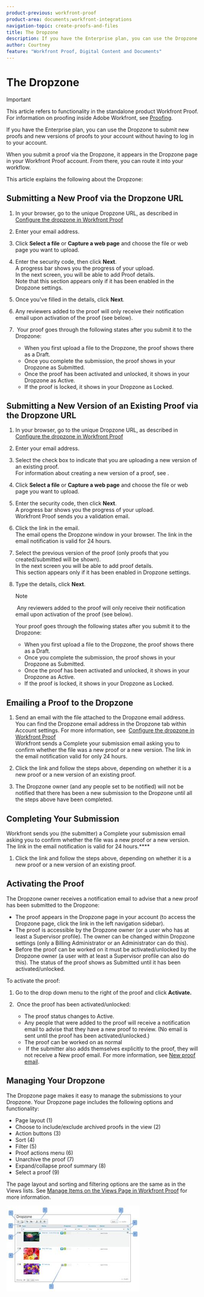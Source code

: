```yaml
---
product-previous: workfront-proof
product-area: documents;workfront-integrations
navigation-topic: create-proofs-and-files
title: The Dropzone
description: If you have the Enterprise plan, you can use the Dropzone to submit new proofs and new versions of proofs to your account without having to log in to your account.
author: Courtney
feature: "Workfront Proof, Digital Content and Documents"
---
```


# The Dropzone

>[!IMPORTANT]
>
>This article refers to functionality in the standalone product Workfront Proof. For information on proofing inside Adobe Workfront, see [Proofing](../../../review-and-approve-work/proofing/proofing.md).

If you have the Enterprise plan, you can use the Dropzone to submit new proofs and new versions of proofs to your account without having to log in to your account.

When you submit a proof via the Dropzone, it appears in the Dropzone page in your Workfront Proof account. From there, you can route it into your workflow.&nbsp;

This article explains the following about the Dropzone:

## Submitting a New Proof via the Dropzone URL

1. In your browser, go to the unique Dropzone URL, as described in [Configure the dropzone in Workfront Proof](../../../workfront-proof/wp-acct-admin/account-settings/configure-dropzone-in-wp.md)&nbsp;
1. Enter your email address.
1. Click **Select a file** or **Capture a web page** and choose the file or web page you want to upload.

1. Enter the security code, then click **Next**.  
   A progress bar shows you the progress of your upload.  
   In the next screen, you will be able to add Proof details.  
   Note that this section appears&nbsp;only if it has been enabled in the Dropzone settings.

1. Once you've filled in the details, click **Next**.
1. Any reviewers added to the proof will only receive their notification email upon activation of the proof (see below).
1. &nbsp;Your proof goes through the following states after you submit it to the Dropzone:

   * When you first upload a file to the Dropzone, the proof shows there as a Draft.&nbsp;
   * Once you complete the submission, the proof shows in your Dropzone as Submitted.
   * Once the proof has been activated and unlocked, it shows in your Dropzone as Active.
   * If the proof is locked, it shows in your Dropzone as Locked.

## Submitting a New Version of an Existing Proof via the Dropzone URL

1. In your browser, go to the unique Dropzone URL, as described in [Configure the dropzone in Workfront Proof](../../../workfront-proof/wp-acct-admin/account-settings/configure-dropzone-in-wp.md)&nbsp;
1. Enter your email address.
1. Select the check box to indicate that you are uploading a new version of an existing proof.  
   For information about creating a new version of a proof, see .
1. Click **Select a file** or **Capture a web page** and choose the file or web page you want to upload.

1. Enter the security code, then click **Next**.  
   A progress bar shows you the progress of your upload.  
   Workfront Proof sends you a validation email.

1. Click the link in the email.  
   The email opens the Dropzone window in your browser. The link in the email notification is valid for 24 hours.
1. Select the previous version of the proof (only proofs that you created/submitted will be shown).  
   In the next screen you will be able to add proof details.   
   This section appears only if it has been enabled in Dropzone settings.

1. Type the details, click **Next**.

   >[!NOTE]
   >
   >&nbsp;Any reviewers added to the proof will only receive their notification email upon activation of the proof (see below).

   Your proof goes through the following states after you submit it to the Dropzone:

   * When you first upload a file to the Dropzone, the proof shows there as a Draft.&nbsp;
   * Once you complete the submission, the proof shows in your Dropzone as Submitted.
   * Once the proof has been activated and unlocked, it shows in your Dropzone as Active.
   * If the proof is locked, it shows in your Dropzone as Locked.

## Emailing a Proof to the Dropzone

1. Send an email with the file attached to the Dropzone email address.  
   You can find the Dropzone email address in the Dropzone tab within Account settings. For more information, see&nbsp; [Configure the dropzone in Workfront Proof](../../../workfront-proof/wp-acct-admin/account-settings/configure-dropzone-in-wp.md)  
   Workfront sends a Complete your submission email asking you to confirm whether the file was a new proof or a new version. The link in the email notification valid for only 24 hours.

1. Click the link and follow the steps above, depending on whether it is a new proof or a new version of an existing proof.  
1. The Dropzone owner (and any people set to be notified) will not be notified that there has been a new submission to the Dropzone until all the steps above have been completed.

## Completing Your Submission

Workfront sends you (the submitter) a Complete your submission email asking you to confirm whether the file was a new proof or a new version. The link in the email notification is valid for 24 hours.****

1. Click the link and follow the steps above, depending on whether it is a new proof or a new version of an existing proof.

## Activating the Proof

The Dropzone owner receives a notification email to advise that a new proof has been submitted to the Dropzone:

* The proof appears in the Dropzone page in your account (to access the Dropzone page, click the link in the left navigation sidebar).
* The proof is accessible by the Dropzone owner (or a user who has at least a Supervisor profile). The owner can be changed within Dropzone settings&nbsp;(only a Billing Administrator or an Administrator can do this).
* Before the proof can be worked on it must be activated/unlocked by the Dropzone owner (a user with at least a Supervisor profile can also do this). The status of the proof shows as Submitted until it has been activated/unlocked.

To activate the proof:

1. Go to the drop down menu to the right of the proof and click **Activate.** 
1. &nbsp;Once the proof has been activated/unlocked:

   * The proof status changes to Active.
   * Any people that were added to the proof will receive a notification email to advise that they have a new proof to review. (No email is sent until the proof has been activated/unlocked.)
   * The proof can be worked on as normal  
   * &nbsp;If the submitter also adds themselves explicitly to the proof, they will not receive a New proof email. For more information, see [New proof email](../../../workfront-proof/wp-emailsntfctns/proof-notifications-and-reminders/new-proof-email.md).

## Managing Your Dropzone

The Dropzone page makes it easy to manage the submissions to your Dropzone. Your Dropzone page includes the following options and functionality:

* Page layout (1)
* Choose to include/exclude archived proofs in the view (2)
* Action buttons (3)
* Sort (4)
* Filter (5)
* Proof actions menu (6)
* Unarchive the proof (7)
* Expand/collapse proof summary (8)
* Select a proof (9)

The page layout and sorting and filtering options are the same as in the Views lists. See [Manage Items on the Views Page in Workfront Proof](../../../workfront-proof/wp-work-proofsfiles/manage-your-work/manage-items-on-views-page.md) for more information.

![New_Dropzone_design__Feb_2013_.jpg](assets/new-dropzone-design--feb-2013--350x224.jpg)

